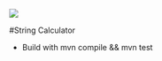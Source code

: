 ![](<https://codebuild.us-east-1.amazonaws.com/badges?uuid=eyJlbmNyeXB0ZWREYXRhIjoiQXRGSDgvazZJZ1dRYXU2bmxJVm5pWCs1UHl4VW5Sd3c3UTJZbEYvNVhra0VVL3BBaUJLb0pDUGpzeUZsNU5qT2xxRlpjSGgzVE9WanpTRmxZcnZQb1dNPSIsIml2UGFyYW1ldGVyU3BlYyI6IkxxdzR5RkhSS0FLVGl2bTgiLCJtYXRlcmlhbFNldFNlcmlhbCI6MX0%3D&branch=main>)

#String Calculator
* Build with mvn compile && mvn test